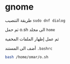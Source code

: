 # gnome
طريقة التنصيب `sudo dnf dialog`

ثم حمل o.sh الى مجلد `home`

ثم عمل إظهار الملفات المخفية

أضف الى المستند `.bashrc`


```bash
bash /home/omar/o.sh
```
